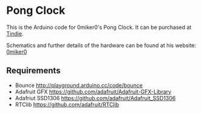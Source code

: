 Pong Clock
==========

This is the Arduino code for 0miker0's Pong Clock.
It can be purchased at [Tindie](https://www.tindie.com/products/miker/pongclock-complete-kit/ "Pong Clock Complete Kit").

Schematics and further details of the hardware can be found at his website: [0miker0](https://sites.google.com/site/0miker0/pongclock)



Requirements
------------

 * Bounce http://playground.arduino.cc/code/bounce
 * Adafruit GFX https://github.com/adafruit/Adafruit-GFX-Library
 * Adafriut SSD1306 https://github.com/adafruit/Adafruit_SSD1306
 * RTClib https://github.com/adafruit/RTClib

